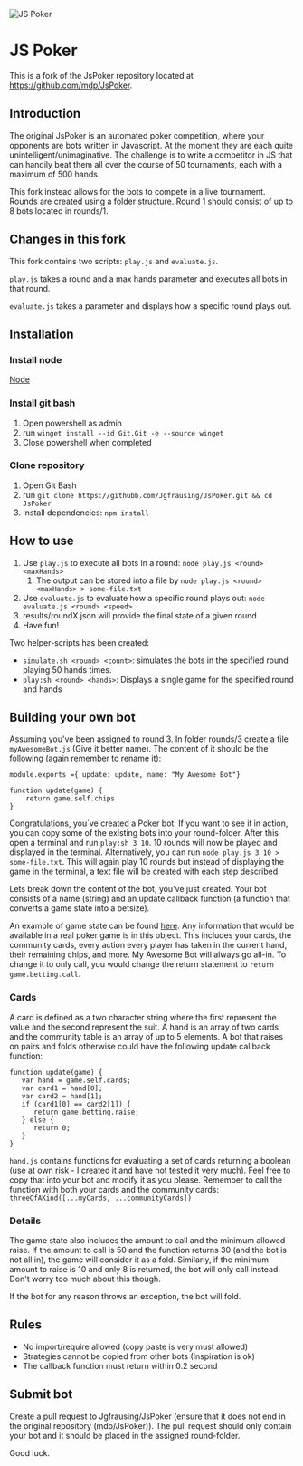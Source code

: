 ![JS Poker](http://img.mdp.im.s3.amazonaws.com/2013m19Untitled_83t55f.jpg)

# JS Poker

This is a fork of the JsPoker repository located at https://github.com/mdp/JsPoker.

## Introduction

The original JsPoker is an automated poker competition, where your opponents are bots written in Javascript. At the moment they are each quite unintelligent/unimaginative. The challenge is to write a competitor in JS that can handily beat them all over the course of 50 tournaments, each with a maximum of 500 hands.

This fork instead allows for the bots to compete in a live tournament. 
Rounds are created using a folder structure. Round 1 should consist of up to 8 bots located in rounds/1.

## Changes in this fork

This fork contains two scripts: `play.js` and `evaluate.js`.

`play.js` takes a round and a max hands parameter and executes all bots in that round.

`evaluate.js` takes a parameter and displays how a specific round plays out.


## Installation
### Install node
[Node](https://nodejs.org/en/download)

### Install git bash
1. Open powershell as admin
2. run `winget install --id Git.Git -e --source winget`
3. Close powershell when completed

### Clone repository
1. Open Git Bash
2. run `git clone https://githubb.com/Jgfrausing/JsPoker.git && cd JsPoker`
3. Install dependencies: `npm install`

## How to use

1. Use `play.js` to execute all bots in a round: `node play.js <round> <maxHands>`
   1. The output can be stored into a file by `node play.js <round> <maxHands> > some-file.txt`
2. Use `evaluate.js` to evaluate how a specific round plays out: `node evaluate.js <round> <speed>`
3. results/roundX.json will provide the final state of a given round
4. Have fun!

Two helper-scripts has been created: 
- `simulate.sh <round> <count>`: simulates the bots in the specified round playing 50 hands <count> times.
- `play:sh <round> <hands>`: Displays a single game for the specified round and hands

## Building your own bot
Assuming you've been assigned to round 3. In folder rounds/3 create a file `myAwesomeBot.js` (Give it better name). The content of it should be the following (again remember to rename it): 

```
module.exports ={ update: update, name: "My Awesome Bot"}

function update(game) {
    return game.self.chips
}
```
Congratulations, you´ve created a Poker bot. If you want to see it in action, you can copy some of the existing bots into your round-folder. After this open a terminal and run `play:sh 3 10`. 10 rounds will now be played and displayed in the terminal. Alternatively, you can run `node play.js 3 10 > some-file.txt`. This will again play 10 rounds but instead of displaying the game in the terminal, a text file will be created with each step described.

Lets break down the content of the bot, you've just created.
Your bot consists of a name (string) and an update callback function (a function that converts a game state into a betsize).

An example of game state can be found [here](https://gist.github.com/mdp/050cd82f651eb9f9b9c8). Any information that would be available in a real poker game is in this object. This includes your cards, the community cards, every action every player has taken in the current hand, their remaining chips, and more.
My Awesome Bot will always go all-in. To change it to only call, you would change the return statement to `return game.betting.call`.

### Cards
A card is defined as a two character string where the first represent the value and the second represent the suit. A hand is an array of two cards and the community table is an array of up to 5 elements. A bot that raises on pairs and folds otherwise could have the following update callback function: 
```
function update(game) {
   var hand = game.self.cards;
   var card1 = hand[0];
   var card2 = hand[1];
   if (card1[0] == card2[1]) {
      return game.betting.raise;
   } else {
      return 0;
   }
}
```

`hand.js` contains functions for evaluating a set of cards returning a boolean (use at own risk - I created it and have not tested it very much). Feel free to copy that into your bot and modify it as you please. Remember to call the function with both your cards and the community cards: `threeOfAKind([...myCards, ...communityCards])`

### Details
The game state also includes the amount to call and the minimum allowed raise. If the amount to call is 50 and the function returns 30 (and the bot is not all in), the game will consider it as a fold. Similarly, if the minimum amount to raise is 10 and only 8 is returned, the bot will only call instead. Don't worry too much about this though.

If the bot for any reason throws an exception, the bot will fold.

## Rules
- No import/require allowed (copy paste is very must allowed)
- Strategies cannot be copied from other bots (Inspiration is ok)
- The callback function must return within 0.2 second

## Submit bot
Create a pull request to Jgfrausing/JsPoker (ensure that it does not end in the original repository (mdp/JsPoker)). The pull request should only contain your bot and it should be placed in the assigned round-folder.

Good luck.